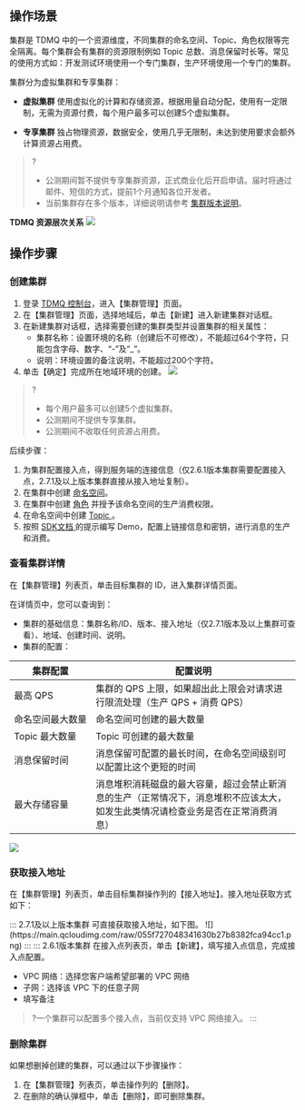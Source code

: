 ## 操作场景

集群是 TDMQ 中的一个资源维度，不同集群的命名空间、Topic、角色权限等完全隔离。每个集群会有集群的资源限制例如 Topic 总数、消息保留时长等。常见的使用方式如：开发测试环境使用一个专门集群，生产环境使用一个专门的集群。

集群分为虚拟集群和专享集群：

- **虚拟集群**
  使用虚拟化的计算和存储资源，根据用量自动分配，使用有一定限制，无需为资源付费，每个用户最多可以创建5个虚拟集群。

- **专享集群**
  独占物理资源，数据安全，使用几乎无限制，未达到使用要求会额外计算资源占用费。

>?
>- 公测期间暂不提供专享集群资源，正式商业化后开启申请。届时将通过邮件、短信的方式，提前1个月通知各位开发者。
>- 当前集群存在多个版本，详细说明请参考 [集群版本说明](https://cloud.tencent.com/document/product/1179/55958)。

**TDMQ 资源层次关系**
![](https://main.qcloudimg.com/raw/2eda2b733b46ee82bba9a4a3a7a77e9e.png)



## 操作步骤

### 创建集群

1. 登录 [TDMQ 控制台](https://console.cloud.tencent.com/tdmq)，进入【集群管理】页面。
2. 在【集群管理】页面，选择地域后，单击【新建】进入新建集群对话框。
3. 在新建集群对话框，选择需要创建的集群类型并设置集群的相关属性：
   - 集群名称：设置环境的名称（创建后不可修改），不能超过64个字符，只能包含字母、数字、“-”及“_”。
   - 说明：环境设置的备注说明，不能超过200个字符。
4. 单击【确定】完成所在地域环境的创建。
   ![](https://main.qcloudimg.com/raw/30de824c5d6c8f953a4d4a3c723c6f84.png)

>?
>- 每个用户最多可以创建5个虚拟集群。
>- 公测期间不提供专享集群。
>- 公测期间不收取任何资源占用费。

后续步骤：

1. 为集群配置接入点，得到服务端的连接信息（仅2.6.1版本集群需要配置接入点，2.7.1及以上版本集群直接从接入地址复制）。
2. 在集群中创建 [命名空间](https://cloud.tencent.com/document/product/1179/44819)。 
3. 在集群中创建 [角色](https://cloud.tencent.com/document/product/1179/47543) 并授予该命名空间的生产消费权限。
4. 在命名空间中创建 [ Topic ](https://cloud.tencent.com/document/product/1179/44820)。 
5. 按照 [SDK文档 ](https://cloud.tencent.com/document/product/1179/44832) 的提示编写 Demo，配置上链接信息和密钥，进行消息的生产和消费。



### 查看集群详情

在【集群管理】列表页，单击目标集群的 ID，进入集群详情页面。

在详情页中，您可以查询到：

- 集群的基础信息：集群名称/ID、版本、接入地址（仅2.7.1版本及以上集群可查看）、地域、创建时间、说明。
- 集群的配置：


| 集群配置                      | 配置说明                                                     |
| ----------------------------- | ------------------------------------------------------------ |
| 最高 QPS                      | 集群的 QPS 上限，如果超出此上限会对请求进行限流处理（生产 QPS + 消费 QPS） |
| <nobr>命名空间最大数量</nobr> | 命名空间可创建的最大数量                                     |
| Topic 最大数量                | Topic 可创建的最大数量                                       |
| 消息保留时间                  | 消息保留可配置的最长时间，在命名空间级别可以配置比这个更短的时间 |
| 最大存储容量                  | 消息堆积消耗磁盘的最大容量，超过会禁止新消息的生产（正常情况下，消息堆积不应该太大，如发生此类情况请检查业务是否在正常消费消息） |

![](https://main.qcloudimg.com/raw/1b5e1f881a632ec77e4a778c81411fe9.png)



### 获取接入地址

在【集群管理】列表页，单击目标集群操作列的【接入地址】。接入地址获取方式如下：

<dx-tabs>
::: 2.7.1及以上版本集群
可直接获取接入地址，如下图。
	![](https://main.qcloudimg.com/raw/055f727048341630b27b8382fca94cc1.png)
:::
::: 2.6.1版本集群
在接入点列表页，单击【新建】，填写接入点信息，完成接入点配置。

  - VPC 网络：选择您客户端希望部署的 VPC 网络
  - 子网：选择该 VPC 下的任意子网
  - 填写备注

>?一个集群可以配置多个接入点，当前仅支持 VPC 网络接入。
>:::
></dx-tabs>


### 删除集群

如果想删掉创建的集群，可以通过以下步骤操作：

1. 在【集群管理】列表页，单击操作列的【删除】。
2. 在删除的确认弹框中，单击【删除】，即可删除集群。
